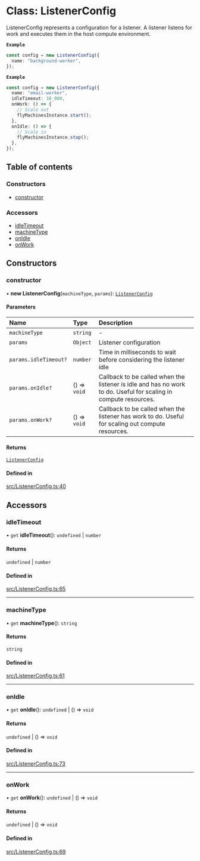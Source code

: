 # Class: ListenerConfig

ListenerConfig represents a configuration for a listener. A listener listens for work and executes them in the host compute environment.

**`Example`**

```ts
const config = new ListenerConfig({
  name: "background-worker",
});
```

**`Example`**

```ts
const config = new ListenerConfig({
  name: "email-worker",
  idleTimeout: 10_000,
  onWork: () => {
    // Scale out
    flyMachinesInstance.start();
  },
  onIdle: () => {
    // Scale in
    flyMachinesInstance.stop();
  },
});
```

## Table of contents

### Constructors

- [constructor](ListenerConfig.md#constructor)

### Accessors

- [idleTimeout](ListenerConfig.md#idletimeout)
- [machineType](ListenerConfig.md#machinetype)
- [onIdle](ListenerConfig.md#onidle)
- [onWork](ListenerConfig.md#onwork)

## Constructors

### constructor

• **new ListenerConfig**(`machineType`, `params`): [`ListenerConfig`](ListenerConfig.md)

#### Parameters

| Name | Type | Description |
| :------ | :------ | :------ |
| `machineType` | `string` | - |
| `params` | `Object` | Listener configuration |
| `params.idleTimeout?` | `number` | Time in milliseconds to wait before considering the listener idle |
| `params.onIdle?` | () => `void` | Callback to be called when the listener is idle and has no work to do. Useful for scaling in compute resources. |
| `params.onWork?` | () => `void` | Callback to be called when the listener has work to do. Useful for scaling out compute resources. |

#### Returns

[`ListenerConfig`](ListenerConfig.md)

#### Defined in

[src/ListenerConfig.ts:40](https://github.com/differential-dev/sdk-js/blob/9d50d52/src/ListenerConfig.ts#L40)

## Accessors

### idleTimeout

• `get` **idleTimeout**(): `undefined` \| `number`

#### Returns

`undefined` \| `number`

#### Defined in

[src/ListenerConfig.ts:65](https://github.com/differential-dev/sdk-js/blob/9d50d52/src/ListenerConfig.ts#L65)

___

### machineType

• `get` **machineType**(): `string`

#### Returns

`string`

#### Defined in

[src/ListenerConfig.ts:61](https://github.com/differential-dev/sdk-js/blob/9d50d52/src/ListenerConfig.ts#L61)

___

### onIdle

• `get` **onIdle**(): `undefined` \| () => `void`

#### Returns

`undefined` \| () => `void`

#### Defined in

[src/ListenerConfig.ts:73](https://github.com/differential-dev/sdk-js/blob/9d50d52/src/ListenerConfig.ts#L73)

___

### onWork

• `get` **onWork**(): `undefined` \| () => `void`

#### Returns

`undefined` \| () => `void`

#### Defined in

[src/ListenerConfig.ts:69](https://github.com/differential-dev/sdk-js/blob/9d50d52/src/ListenerConfig.ts#L69)
